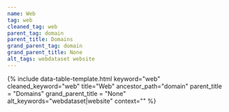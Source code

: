 ```yaml
---
name: Web
tag: web
cleaned_tag: web
parent_tag: domain
parent_title: Domains
grand_parent_tag: domain
grand_parent_title: None
alt_tags: webdataset website
---
```


{% include data-table-template.html 
  keyword="web" 
  cleaned_keyword="web" 
  title="Web"
  ancestor_path="domain" 
  parent_title = "Domains"
  grand_parent_title = "None"
  alt_keywords="webdataset|website"
  context=""
%}

